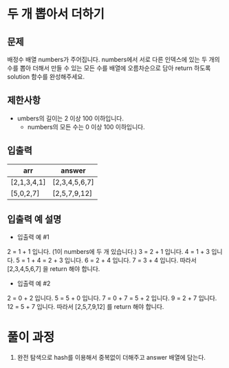 # 두 개 뽑아서 더하기

## 문제

배정수 배열 numbers가 주어집니다. numbers에서 서로 다른 인덱스에 있는 
두 개의 수를 뽑아 더해서 만들 수 있는 모든 수를 배열에 오름차순으로 담아 
return 하도록 solution 함수를 완성해주세요.

## 제한사항

- umbers의 길이는 2 이상 100 이하입니다.
  - numbers의 모든 수는 0 이상 100 이하입니다.

## 입출력

| arr             | answer |
|-----------------|--------|
| [2,1,3,4,1] | [2,3,4,5,6,7]    |
| [5,0,2,7]    | [2,5,7,9,12]  |

## 입출력 예 설명

- 입출력 예 #1


2 = 1 + 1 입니다. (1이 numbers에 두 개 있습니다.)
3 = 2 + 1 입니다.
4 = 1 + 3 입니다.
5 = 1 + 4 = 2 + 3 입니다.
6 = 2 + 4 입니다.
7 = 3 + 4 입니다.
따라서 [2,3,4,5,6,7] 을 return 해야 합니다.


- 입출력 예 #2

2 = 0 + 2 입니다.
5 = 5 + 0 입니다.
7 = 0 + 7 = 5 + 2 입니다.
9 = 2 + 7 입니다.
12 = 5 + 7 입니다.
따라서 [2,5,7,9,12] 를 return 해야 합니다.


# 풀이 과정

1. 완전 탐색으로 hash를 이용해서 중복없이 더해주고 answer 배열에 담는다.